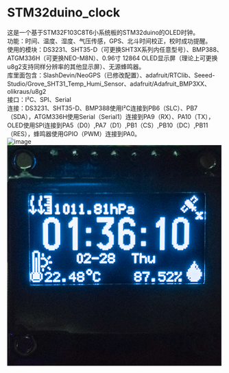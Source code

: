 # STM32duino_clock
这是一个基于STM32F103C8T6小系统板的STM32duino的OLED时钟。  
功能：时间、温度、湿度、气压传感，GPS、北斗时间校正，校时成功提醒。  
使用的模块：DS3231、SHT35-D（可更换SHT3X系列内任意型号）、BMP388、ATGM336H（可更换NEO-M8N）、0.96寸 12864 OLED显示屏（理论上可更换u8g2支持同样分辨率的其他显示屏）、无源蜂鸣器。  
库里面包含：SlashDevin/NeoGPS（已修改配置）、adafruit/RTClib、Seeed-Studio/Grove_SHT31_Temp_Humi_Sensor、adafruit/Adafruit_BMP3XX、olikraus/u8g2  
接口：I²C、SPI、Serial  
连接：DS3231、SHT35-D、BMP388使用I²C连接到PB6（SLC）、PB7（SDA），ATGM336H使用Serial（Serial1）连接到PA9（RX）、PA10（TX），OLED使用SPI连接到PA5（D0）,PA7（D1）,PB1（CS）,PB10（DC）,PB11（RES），蜂鸣器使用GPIO（PWM）连接到PA0。  
![image](https://idyl.io/wp-content/uploads/2018/07/stm32f103-pinout-diagram.png)  
![image](https://github.com/M0Sheng/STM32duino_clock/blob/master/image/%E9%A2%84%E8%A7%88.png)  
